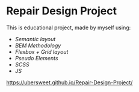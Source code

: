 # Repair Design Project

This is educational project, made by myself using:
- _Semantic layout_
- _BEM Methodology_
- _Flexbox + Grid layout_
- _Pseudo Elements_ 
- _SCSS_
- _JS_

https://ubersweet.github.io/Repair-Design-Project/
